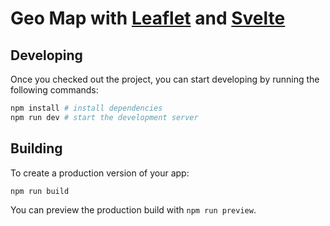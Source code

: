 # Geo Map with [Leaflet](https://leafletjs.com) and [Svelte](https://svelte.dev)

## Developing

Once you checked out the project, you can start developing by running the following commands:

```bash
npm install # install dependencies
npm run dev # start the development server
```

## Building

To create a production version of your app:

```bash
npm run build
```

You can preview the production build with `npm run preview`.
